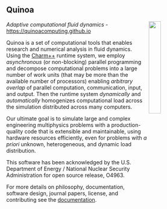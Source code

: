 ## Quinoa

<img src="https://quinoacomputing.github.io/quinoa.svg" align="right" width="25%" background=transparent>

_Adaptive computational fluid dynamics_ - https://quinoacomputing.github.io

Quinoa is a set of computational tools that enables research and numerical
analysis in fluid dynamics. Using the [Charm++](http://charmplusplus.org)
runtime system, we employ _asynchronous_ (or non-blocking) parallel programming
and decompose computational problems into a large number of work units (that may
be more than the available number of processors) enabling _arbitrary
overlap_ of parallel computation, communication, input, and output. Then the
runtime system _dynamically_ and _automatically_ homogenizes computational load
across the simulation distributed across many computers.

Our ultimate goal is to simulate large and complex engineering multiphysics
problems with a production-quality code that is extensible and maintainable,
using hardware resources efficiently, even for problems with _a priori_
unknown, heterogeneous, and dynamic load distribution.

This software has been acknowledged by the U.S. Department of Energy / National
Nuclear Security Administration for open source release, O4963.

For more details on philosophy, documentation, software design, journal papers,
license, and contributing see the [documentation](https://quinoacomputing.github.io).
